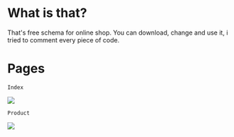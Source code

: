 # What is that?
That's free schema for online shop.
You can download, change and use it, i tried to comment every piece of code. 

# Pages
```Index```

![](https://github.com/ddoo5/SS/blob/data/data/IndexPage.gif)

```Product```

![](https://github.com/ddoo5/SS/blob/data/data/ProductPage.gif)
